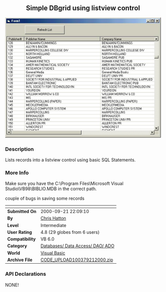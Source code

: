 ﻿<div align="center">

## Simple DBgrid using listview control

<img src="PIC200092176581385.jpg">
</div>

### Description

Lists records into a listview control using basic SQL Statements.
 
### More Info
 
Make sure you have the C:\Program Files\Microsoft Visual Studio\VB98\BIBLIO.MDB in the correct path.

couple of bugs in saving some records


<span>             |<span>
---                |---
**Submitted On**   |2000-09-21 22:09:10
**By**             |[Chris Hatton](https://github.com/Planet-Source-Code/PSCIndex/blob/master/ByAuthor/chris-hatton.md)
**Level**          |Intermediate
**User Rating**    |4.8 (29 globes from 6 users)
**Compatibility**  |VB 6\.0
**Category**       |[Databases/ Data Access/ DAO/ ADO](https://github.com/Planet-Source-Code/PSCIndex/blob/master/ByCategory/databases-data-access-dao-ado__1-6.md)
**World**          |[Visual Basic](https://github.com/Planet-Source-Code/PSCIndex/blob/master/ByWorld/visual-basic.md)
**Archive File**   |[CODE\_UPLOAD100379212000\.zip](https://github.com/Planet-Source-Code/chris-hatton-simple-dbgrid-using-listview-control__1-11583/archive/master.zip)

### API Declarations

NONE!





